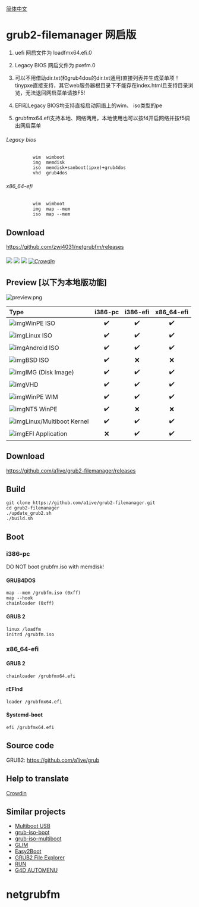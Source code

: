 [简体中文](https://a1ive.github.io/grub2-filemanager/) 

# grub2-filemanager 网启版
1.  uefi                 网启文件为 loadfmx64.efi.0
2.  Legacy BIOS  网启文件为 pxefm.0
3.  可以不用借助dir.txt(和grub4dos的dir.txt通用)直接列表并生成菜单项！tinypxe直接支持，其它web服务器根目录下不能存在index.html且支持目录浏览，无法退回网启菜单请按F5!

4.  EFI和Legacy BIOS均支持直接启动网络上的wim、 iso类型的pe

5.  grubfmx64.efi支持本地、网络两用，本地使用也可以按f4开启网络并按f5调出网启菜单


###### Legacy bios

              wim  wimboot
              img  memdisk
              iso  memdisk+sanboot(ipxe)+grub4dos
              vhd  grub4dos

###### x86_64-efi

              wim  wimboot
              img  map --mem
              iso  map --mem
              

## Download

https://github.com/zwj4031/netgrubfm/releases



###### ![](https://img.shields.io/github/license/a1ive/grub2-filemanager.svg?style=flat) ![](https://img.shields.io/github/downloads/a1ive/grub2-filemanager/total.svg?style=flat) ![](https://img.shields.io/github/release/a1ive/grub2-filemanager.svg?style=flat) [![Crowdin](https://badges.crowdin.net/grub2-filemanager/localized.svg)](https://crowdin.com/project/grub2-filemanager)

## Preview [以下为本地版功能]


![preview.png](https://github.com/a1ive/grub2-filemanager/raw/gh-pages/preview.png)

| Type                                                         | i386-pc | i386-efi | x86_64-efi |
| :----------------------------------------------------------- | :-----: | :------: | :--------: |
| ![img](https://github.com/a1ive/grub2-filemanager/raw/gh-pages/images/iso.png)WinPE ISO |    ✔️    |    ✔️     |     ✔️      |
| ![img](https://github.com/a1ive/grub2-filemanager/raw/gh-pages/images/linux.png)Linux ISO |    ✔️    |    ✔️     |     ✔️      |
| ![img](https://github.com/a1ive/grub2-filemanager/raw/gh-pages/images/android.png)Android ISO |    ✔️    |    ✔️     |     ✔️      |
| ![img](https://github.com/a1ive/grub2-filemanager/raw/gh-pages/images/bsd.png)BSD ISO |    ✔️    |    ❌     |     ❌      |
| ![img](https://github.com/a1ive/grub2-filemanager/raw/gh-pages/images/img.png)IMG (Disk Image) |    ✔️    |    ✔️     |     ✔️      |
| ![img](https://github.com/a1ive/grub2-filemanager/raw/gh-pages/images/vhd.png)VHD |    ✔️    |    ✔️     |     ✔️      |
| ![img](https://github.com/a1ive/grub2-filemanager/raw/gh-pages/images/nt6.png)WinPE WIM |    ✔️    |    ✔️     |     ✔️      |
| ![img](https://github.com/a1ive/grub2-filemanager/raw/gh-pages/images/nt5.png)NT5 WinPE |    ✔️    |    ❌     |     ❌      |
| ![img](https://github.com/a1ive/grub2-filemanager/raw/gh-pages/images/kernel.png)Linux/Multiboot Kernel |    ✔️    |    ✔️     |     ✔️      |
| ![img](https://github.com/a1ive/grub2-filemanager/raw/gh-pages/images/efi.png)EFI Application |    ❌    |    ✔️     |     ✔️      |

## Download

https://github.com/a1ive/grub2-filemanager/releases 
## Build
	git clone https://github.com/a1ive/grub2-filemanager.git
	cd grub2-filemanager
	./update_grub2.sh
	./build.sh
## Boot 
### i386-pc 
DO NOT boot grubfm.iso with memdisk!  
#### GRUB4DOS 
	map --mem /grubfm.iso (0xff)
	map --hook
	chainloader (0xff)
#### GRUB 2
	linux /loadfm  
	initrd /grubfm.iso  
### x86_64-efi

#### GRUB 2 

	chainloader /grubfmx64.efi
#### rEFInd 
	loader /grubfmx64.efi
#### Systemd-boot 
	efi /grubfmx64.efi
## Source code 
GRUB2: https://github.com/a1ive/grub 

## Help to translate 

[Crowdin](https://crowdin.com/project/grub2-filemanager) 

## Similar projects 
*	[Multiboot USB](http://mbusb.aguslr.com/) 
*	[grub-iso-boot](https://github.com/Jimmy-Z/grub-iso-boot) 
*	[grub-iso-multiboot](https://github.com/mpolitzer/grub-iso-multiboot) 
*	[GLIM](https://github.com/thias/glim) 
*	[Easy2Boot](http://www.easy2boot.com/) 
*	[GRUB2 File Explorer](http://bbs.wuyou.net/forum.php?mod=viewthread&tid=320715) 
*	[RUN](http://bbs.wuyou.net/forum.php?mod=viewthread&tid=191301) 
*	[G4D AUTOMENU](http://bbs.wuyou.net/forum.php?mod=viewthread&tid=203607) 

# netgrubfm
